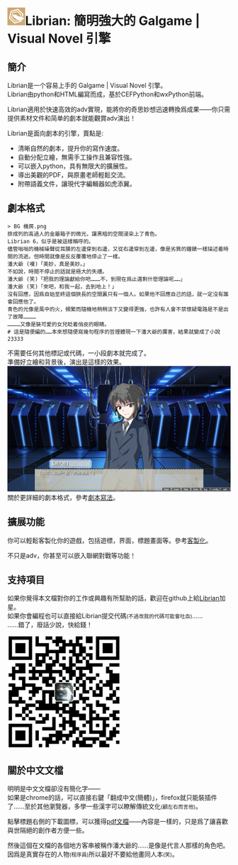 # ![](Librian小.png)Librian: 簡明強大的 Galgame | Visual Novel 引擎

## 簡介
Librian是一个容易上手的 Galgame | Visual Novel 引擎。   
Librian由python和HTML編寫而成，基於CEFPython和wxPython前端。

Librian適用於快速高效的adv實現，能將你的奇思妙想迅速轉換爲成果——你只需提供素材文件和简单的劇本就能觀賞adv演出！

Librian是面向劇本的引擎，賣點是: 

- 清晰自然的劇本，提升你的寫作速度。
- 自動分配立繪，無需手工操作且兼容性強。
- 可以嵌入python，具有無限大的擴展性。
- 導出美觀的PDF，與原畫老師輕鬆交流。
- 附帶語義文件，讓現代字編輯器如虎添翼。

## 劇本格式
   
    > BG 機房.png
    排成列的高過人的金屬箱子的微光，讓黑暗的空間浸染上了青色。
    Librian 6，似乎是被這樣稱呼的。
    儘管嗡嗡的機械噪聲從耳膜的左邊穿到右邊，又從右邊穿到左邊，像是劣質的鐘錶一樣描述着時間的流逝。但時間就像是反反覆覆地停止了一樣。
    潘大爺 (嘆)「美妙，真是美妙。」
    不如說，時間不停止的話就是極大的失禮。
    潘大爺 (笑)「把我的理論獻給你吧………不，到現在爲止還剩什麼理論呢……」
    潘大爺 (笑)「來吧，和我一起，去到地上！」
    沒有回應，因爲自始至終這個狹長的空間裏只有一個人。如果他不回應自己的話，就一定沒有誰會回應他了。
    青色的光像是風中的火，頻繁而隨機地稍稍淡下又變得更強，也許有人會不禁懷疑電路是不是出了故障…………
    …………又像是裝可愛的女兒眨着俏皮的眼睛。
    # 這是隨便編的……本來想隨便寫幾句程序的哲理體現一下潘大爺的厲害，結果就變成了小說23333
不需要任何其他標記或代碼，一小段劇本就完成了。   
準備好立繪和背景後，演出是這樣的效果。   
![圖1](樣例_潘大爺.jpg)
關於更詳細的劇本格式，參考[劇本寫法](用戶指南/劇本寫法.md)。

## 擴展功能

你可以輕鬆客製化你的遊戲，包括遊標，界面，標題畫面等。參考[客製化](用戶指南/客製化你的遊戲.md)。

不只是adv，你甚至可以嵌入聯網對戰等功能！


## 支持項目

如果你覺得本文檔對你的工作或興趣有所幫助的話，歡迎在github上給[Librian](https://github.com/RimoChan/Librian)加星。   
如果你會編程也可以直接給Librian提交代碼<small>(不過改我的代碼可能會吐血)</small>……   
……錯了，廢話少說，快給錢！

![圖1](支付寶.jpg)

## 關於中文文檔

明明是中文文檔卻沒有簡化字——   
如果是chrome的話，可以直接右鍵「翻成中文(簡體)」，firefox就只能裝插件了……至於其他瀏覽器，多學一些漢字可以瞭解傳統文化<small>(顧左右而言他)</small>。

點擊標題右側的下載圖標，可以獲得[pdf文檔](../Librian文檔.pdf)——內容是一樣的，只是爲了讓喜歡與世隔絕的創作者方便一些。

然後這個在文檔的各個地方客串被稱作潘大爺的……是像是代言人那樣的角色吧。   
因爲是真實存在的人物<small>(程序員)</small>所以最好不要給他畫同人本<small>(笑)</small>。